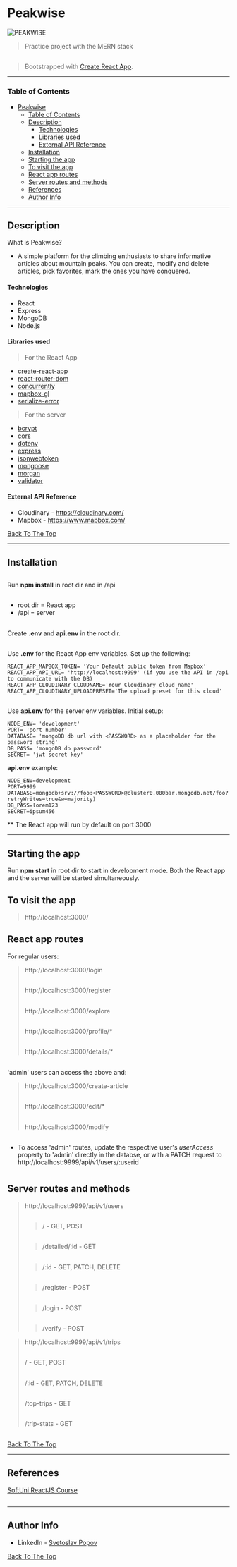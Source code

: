 # Peakwise

![PEAKWISE](https://res.cloudinary.com/dghpuejpt/image/upload/c_scale,w_325/v1596312050/img/logo-black_a7wlcb.png)

> Practice project with the MERN stack
##
> Bootstrapped with [Create React App](https://github.com/facebook/create-react-app).

---

### Table of Contents

- [Peakwise](#peakwise)
    - [Table of Contents](#table-of-contents)
  - [Description](#description)
      - [Technologies](#technologies)
      - [Libraries used](#libraries-used)
      - [External API Reference](#external-api-reference)
  - [Installation](#installation)
  - [Starting the app](#starting-the-app)
  - [To visit the app](#to-visit-the-app)
  - [React app routes](#react-app-routes)
  - [Server routes and methods](#server-routes-and-methods)
  - [References](#references)
  - [Author Info](#author-info)

---

## Description

What is Peakwise? 
- A simple platform for the climbing enthusiasts to share informative articles about mountain peaks. You can create, modify and delete articles, pick favorites, mark the ones you have conquered.

#### Technologies

- React
- Express
- MongoDB
- Node.js

#### Libraries used
> For the React App
- [create-react-app](https://github.com/facebook/create-react-app)
- [react-router-dom](https://www.npmjs.com/package/react-router-dom)
- [concurrently](https://www.npmjs.com/package/concurrently)
- [mapbox-gl](https://www.npmjs.com/package/mapbox-gl)
- [serialize-error](https://www.npmjs.com/package/serialize-error)

> For the server
- [bcrypt](https://www.npmjs.com/package/bcrypt)
- [cors](https://www.npmjs.com/package/cors)
- [dotenv](https://www.npmjs.com/search?q=dotenv)
- [express](https://www.npmjs.com/package/express)
- [jsonwebtoken](https://www.npmjs.com/package/jsonwebtoken)
- [mongoose](https://www.npmjs.com/package/mongoose)
- [morgan](https://www.npmjs.com/package/morgan)
- [validator](https://www.npmjs.com/package/validator)


#### External API Reference
- Cloudinary - https://cloudinary.com/
- Mapbox - https://www.mapbox.com/
  
[Back To The Top](#peakwise)

---

## Installation
##
Run **npm install** in root dir and in /api
##
* root dir = React app
* /api = server
##
Create **.env** and **api.env** in the root dir.
##
Use **.env** for the React App env variables. Set up the following:
    
    REACT_APP_MAPBOX_TOKEN= 'Your Default public token from Mapbox'
    REACT_APP_API_URL= 'http://localhost:9999' (if you use the API in /api to communicate with the DB)
    REACT_APP_CLOUDINARY_CLOUDNAME='Your Cloudinary cloud name'
    REACT_APP_CLOUDINARY_UPLOADPRESET='The upload preset for this cloud'

##
Use **api.env** for the server env variables. Initial setup:

    NODE_ENV= 'development'
    PORT= 'port number'
    DATABASE= 'mongoDB db url with <PASSWORD> as a placeholder for the password string'
    DB_PASS= 'mongoDB db password'
    SECRET= 'jwt secret key'

**api.env** example:

    NODE_ENV=development
    PORT=9999
    DATABASE=mongodb+srv://foo:<PASSWORD>@cluster0.000bar.mongodb.net/foo?retryWrites=true&w=majority)
    DB_PASS=lorem123
    SECRET=ipsum456
** The React app will run by default on port 3000

---

## Starting the app
Run **npm start** in root dir to start in development mode. Both the React app and the server will be started simultaneously.


## To visit the app

> http://localhost:3000/
##

## React app routes
For regular users:
> http://localhost:3000/login
> ##
> http://localhost:3000/register
> ##
> http://localhost:3000/explore
> ##
> http://localhost:3000/profile/*
> ##
> http://localhost:3000/details/*
##

'admin' users can access the above and:
> http://localhost:3000/create-article
> ##
> http://localhost:3000/edit/*
> ##
> http://localhost:3000/modify
> ##
* To access 'admin' routes, update the respective user's *userAccess* property to 'admin' directly in the databse, or with a PATCH request to http://localhost:9999/api/v1/users/:userid
#
## Server routes and methods

> http://localhost:9999/api/v1/users
> ##
> >/ - GET, POST
> ##
> >/detailed/:id - GET
> ##
> >/:id - GET, PATCH, DELETE
> ##
> >/register - POST
> ##
> >/login - POST
> ##
> >/verify - POST

> http://localhost:9999/api/v1/trips
> ##
> / - GET, POST
> ##
> /:id - GET, PATCH, DELETE
> ##
> /top-trips - GET
> ##
> /trip-stats - GET

##
[Back To The Top](#peakwise)

---

## References
[SoftUni ReactJS Course](https://softuni.bg/trainings/3023/reactjs--june-2020/internal)
##


---

## Author Info

- LinkedIn - [Svetoslav Popov](https://www.linkedin.com/in/s-popov/)

[Back To The Top](#peakwise)
